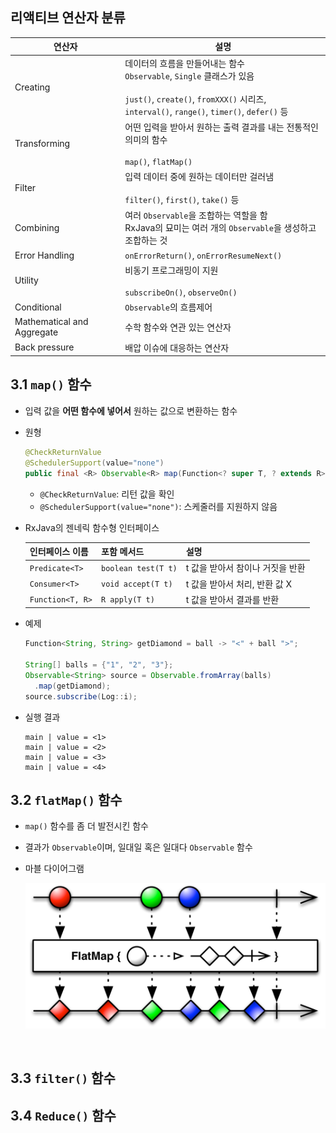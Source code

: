 ## 리액티브 연산자 분류

| 연산자                        | 설명                                       |
| -------------------------- | ---------------------------------------- |
| Creating                   | 데이터의 흐름을 만들어내는 함수<br/>`Observable`, `Single` 클래스가 있음<br/><br/>`just()`, `create()`, `fromXXX()` 시리즈,<br/>`interval()`, `range()`, `timer()`, `defer()` 등 |
| Transforming               | 어떤 입력을 받아서 원하는 출력 결과를 내는 전통적인 의미의 함수<br/><br/>`map()`, `flatMap()` |
| Filter                     | 입력 데이터 중에 원하는 데이터만 걸러냄<br/><br/>`filter()`, `first()`, `take()` 등 |
| Combining                  | 여러 `Observable`을 조합하는 역할을 함<br/>RxJava의 묘미는 여러 개의 `Observable`을 생성하고 조합하는 것 |
| Error Handling             | `onErrorReturn()`, `onErrorResumeNext()` |
| Utility                    | 비동기 프로그래밍이 지원<br/><br/>`subscribeOn()`, `observeOn()` |
| Conditional                | `Observable`의 흐름제어                       |
| Mathematical and Aggregate | 수학 함수와 연관 있는 연산자                         |
| Back pressure              | 배압 이슈에 대응하는 연산자                          |

## 3.1 `map()` 함수

- 입력 값을 __어떤 함수에 넣어서__ 원하는 값으로 변환하는 함수

- 원형

  ```java
  @CheckReturnValue
  @SchedulerSupport(value="none")
  public final <R> Observable<R> map(Function<? super T, ? extends R> mapper)
  ```

  - `@CheckReturnValue`: 리턴 값을 확인
  - `@SchedulerSupport(value="none")`: 스케줄러를 지원하지 않음

-  RxJava의 젠네릭 함수형 인터페이스

   | 인터페이스 이름         | 포함 메서드              | 설명                  |
   | ---------------- | ------------------- | ------------------- |
   | `Predicate<T>`   | `boolean test(T t)` | t 값을 받아서 참이나 거짓을 반환 |
   | `Consumer<T>`    | `void accept(T t)`  | t 값을 받아서 처리, 반환 값 X |
   | `Function<T, R>` | `R apply(T t)`      | t 값을 받아서 결과를 반환     |

- 예제

  ```java
  Function<String, String> getDiamond = ball -> "<" + ball ">";

  String[] balls = {"1", "2", "3"};
  Observable<String> source = Observable.fromArray(balls)
  	.map(getDiamond);
  source.subscribe(Log::i);
  ```

- 실행 결과

  ```
  main | value = <1>
  main | value = <2>
  main | value = <3>
  main | value = <4>
  ```

## 3.2 `flatMap()` 함수

- `map()` 함수를 좀 더 발전시킨 함수

- 결과가 `Observable`이며, 일대일 혹은 일대다 `Observable` 함수

- 마블 다이어그램

  ![flatMap](images/flatMap.png)

  ​

## 3.3 `filter()` 함수

## 3.4 `Reduce()` 함수

